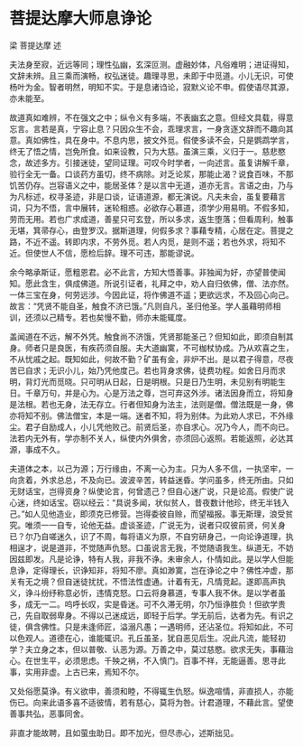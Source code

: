 # 菩提达摩大师息诤论

梁 菩提达摩 述

夫法身至寂，近远等同；理性弘幽，玄深叵测。虚融妙体，凡俗难明；进证得知，文辞未辨。且三乘而演畅，权弘迷徒。趣理寻思，未即于中觅道。小儿无识，可使杨叶为金。智者明然，明知不实。于是息诸诌论，寂默义论不申。假使语尽其源，亦未能至。

故道真如难辨，不在强文之中；纵令义有多端，不表幽玄之意。但经文具载，得意忘言。言若是真，宁容止息？只因众生不会，乖理求言，一身贪逐文辞而不趣向其意。真如佛性，具在身中。不息内思，披文外觅。假使多读不会，只是鹦鹉学言，终无了悟之情，岂免所食。如来设教，只为大慈。虽演三乘，义归于一。慈悲愍念，故述多方。引接迷徒，望同证理。可叹今时学者，一向述言。虽复讲解千章，验行全无一备。口谈药方虽切，终不病除。对乏论浆，那能止渴？说食百味，不那饥苦仍存。岂容语义之中，能居圣体？是以言中无道，道亦无言。言语之由，乃与为凡标述，权寻圣迹，非是口谈，证语道源，都无演说。凡夫未会，虽复要藉言词，只为不悟，言中展转，迷轮相惑。必欲存心慕道，须学少用易明。不假多知，劳而无用。若也广求成道，善星只可玄登，所以多求，返生堕落；但看周利，触事无堪，箕帚存心，由登罗汉。据斯道理，何假多求？事藉专精，心居在定。菩提之路，不近不遥。转即内求，不劳外觅。若人内觅，是则不遥；若也外求，将知不近。但使世人不信，愿检后辞。理不可违，那能谬说。

余今略承斯证，愿粗恩君。必不此言，方知大悟善事。非独闻为好，亦望普使闻知。愿此含生，俱成佛道。所说引证者，礼拜之中，劝人自归依佛，僧、法亦然。一体三宝在身，何劳远涉。今因此证，将作佛道不遥；更欲远求，不及回心向己。故言：“凭贤不能自圣，触食不济已饿。”凡则自凡，圣归他圣。学人虽藉明师相训，还须以己精专。若也矣慢不勤，师亦未能辄度。

盖闻道在不远，解不外凭。触食尚不济饿，凭贤那能圣己？但知如此，即须自制其身。师者只是良医，有疾药须自服。夫大道幽寞，不可枷杖协成。乃从欢喜之生，不从忧戚之起。既知如此，何故不勤？矿虽有金，非炉不出。是以君子得意，尽夜苦已自求；无识小儿，始乃凭他度己。若也背身求佛，徒费功程。如舍日月而求明，背灯光而觅晓。只可明从日起，日是明根。只是日乃生明，未见别有明能生日。千章万句，并是心为。心是万法之尊，岂可弃这外涉。诸法因身而立，将知身是法根。若也无身，法无存立。行者但知身为法主，法则是僧。僧法既是一身，佛亦将知不别。佛法僧宝，本是一端。迷者不知，将为别体。为此劝人求已，不外缘尘。君子自励成人，小儿凭他败己。前贤后圣，亦自求心。况乃今人，而不向已。法若内无外有，学亦制不关人，纵使内外俱舍，亦须回心返照。若能返照，必达其源，事成不久。

夫道体之本，以己为源；万行缘由，不离一心为主。只为人多不信，一执坚牢，一向贪着，外求总总，不及向已。波波辛苦，转益迷昏。学问虽多，终无所由。只如无财话宝，岂得资身？纵使论言，何曾遗己？但自心迷广说，只是论高。假使广说心迷，终如话宝。窃以经云：“具说多闻，状似贫人，昔夜数计他珍，终无半钱入己。”如人见他造业，即须克已修营。岂得委彼自赊，而望福报。事无斯理，浪受贫究。唯须一一自专，论他无益。虚谈圣迹，广说无为，说者只叹彼前贤，何关身已？尔乃自嗟迷久，识了不周，每将语义为原，不自穷研身己，一向论诤道理，执相逞才，说是道非，不觉随声仇怒。口虽说言无我，不觉随语我生。纵道无，不妨因兹即发。凡是论诤，特有人我，非我不诤。未审余人，仆情如此。是以学人但能息诤，定得理长，识诤知非，将知不廖。真如渺寞，岂在诤论之中？佛性冲虚，那关有无之境？但自迷徒扰扰，不悟法性虚通。计着有无，凡情竞起。遂即高声执义，诤斗纷纾称意必忻，违情克怒。口云将身慕道，专事人我不休。是以学者虽多，成无一二。呜呼长叹，实是昏迷。可不久滞无明，尔乃恒诤胜负！但欲学贵己，先自取弱卑身。不得以己迷成远，即轻于后学。学无前后，达者为先。有识之徒，俱含佛性。只是未逢师匠，溢溺凡愚；一遇明师，还沾圣位。将知如此，不可以色观人。道德在心，谁能辄识。孔丘虽圣，犹自恶见后生。况此凡流，能轻初学？夫立身之本，但以普敬、认恶为源。万善之中，莫过慈愍。欲求无失，事藉治心。在世生平，必须思虑。千殃之祸，不入慎门。百事不祥，无能逼善。思寻此事，实用非虚。上古已来，焉知不尔。

又处俗愿莫诤。有义欲申，善须和睦，不得辄生仇怒。纵逸喧情，非直损人，亦能伤已。向来此语多喜不适彼情，若有慈心，莫将为咎。计君道理，不藉此言。望使善事共弘，恶事同舍。

非直才能故聘，且如萤虫助日。即不加光，但尽赤心，述斯拙见。
